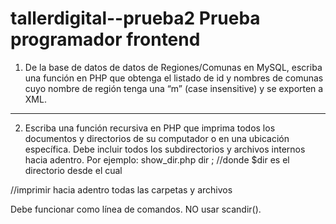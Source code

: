 # tallerdigital--prueba2 Prueba programador frontend

1. De la base de datos de datos de Regiones/Comunas en MySQL, escriba una
función en PHP que obtenga el listado de id y nombres de comunas cuyo
nombre de región tenga una “m” (case insensitive) y se exporten a XML.

-------------------------------

2. Escriba una función recursiva en PHP que imprima todos los documentos y
directorios de su computador o en una ubicación específica. Debe incluir
todos los subdirectorios y archivos internos hacia adentro.
Por ejemplo:
show_dir.php dir ; //donde $dir es el directorio desde el cual

//imprimir hacia adentro todas las carpetas y archivos

Debe funcionar como línea de comandos. NO usar scandir().
